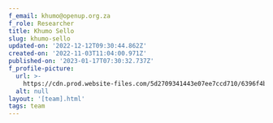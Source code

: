 ```yaml
---
f_email: khumo@openup.org.za
f_role: Researcher
title: Khumo Sello
slug: khumo-sello
updated-on: '2022-12-12T09:30:44.862Z'
created-on: '2022-11-03T11:04:00.971Z'
published-on: '2023-01-17T07:30:32.737Z'
f_profile-picture:
  url: >-
    https://cdn.prod.website-files.com/5d2709341443e07ee7ccd710/6396f4bbdab2ded24a887290_DSC_5998%20(1).jpg
  alt: null
layout: '[team].html'
tags: team
---
```



